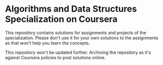 # Algorithms and Data Structures Specialization on Coursera

This repository contains solutions for assignments and projects of the specialization. Please don't use it for your own solutions to the assignments as that won't help you learn the concepts.

This repository won't be updated further. Archiving the repository as it's against Coursera policies to post solutions online.
